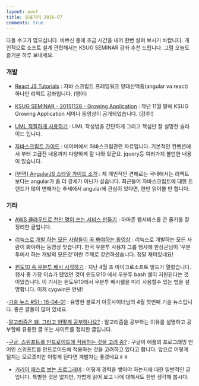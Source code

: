 ```yaml
---
layout: post
title: 읽을거리 2016-07
comments: true
---
```


다들 수고가 많으십니다. 바쁘신 중에 조금 시간을 내어 한번 살펴 보시기 바랍니다.
개인적으로 소프트 설계 관련해서는 KSUG SEMINAR 강좌 추천 드립니다.
그럼 오늘도 즐거운 하루 보내세요.

### 개발
- [React JS Tutorials](https://www.youtube.com/playlist?list=PLoYCgNOIyGABj2GQSlDRjgvXtqfDxKm5b) : 자바 스크립트 프레임워크 양대산맥중(angular va react) 하나인 리액트 강좌입니다. (영어)

- [KSUG SEMINAR - 20151128 - Growing Application](https://www.youtube.com/playlist?list=PLn0dGEB80JNSu1lWavB1KgVsVdZN3CKkq&app=desktop) : 작년 11월 말에 KSUG Growing Application 세미나 동영상이 공개되었습니다. (강추!)

- [UML 적절하게 사용하기](https://slack-redir.net/link?url=http%3A%2F%2Fwww.slideshare.net%2Fmobile%2Fohyecloudy%2Fuml-1735845)  : UML 작성법을 간단하게 그리고 핵심만 잘 설명한 슬라이드 입니다.

- [자바스크립트 가이드](https://github.com/nhnent/fe.javascript/wiki) :
네이버에서 자바스크립관련 자료입니다. 기본적인 컨벤션에서 부터 고급진 내용까지 다양하게 잘 나와 있군요.
jquery등 여러가지 볼만한 내용이 있습니다.

- [[번역] AngularJS 스타일 가이드 소개](http://hyunseob.github.io/2016/04/10/introduction-to-angularjs-style-guide/index.html) :
제 개인적인 견해로는 국내에서는 리액트보다는 angular가 좀 더 강세가 아닌가 싶습니다. 최근들어 자바스크립트에 대한 트렌드가 많이 변해가는 추세에서 angular에 관심이 있다면,
한번 읽어볼 만 합니다.

### 기타

- [AWS 클라우드로 천만 명이 쓰는 서비스 만들기](https://jacesky1.wordpress.com/2016/03/27/aws-%ED%81%B4%EB%9D%BC%EC%9A%B0%EB%93%9C%EB%A1%9C-%EC%B2%9C%EB%A7%8C-%EB%AA%85%EC%9D%B4-%EC%93%B0%EB%8A%94-%EC%84%9C%EB%B9%84%EC%8A%A4-%EB%A7%8C%EB%93%A4%EA%B8%B0/) : 아마존 웹서비스를 큰 줄기를 잘 정리한 글입니다.

- [리눅스로 개발 하는 모든 사람들이 꼭 봐야하는 동영상](http://luckyyowu.tistory.com/320) : 리눅스로 개발하는 모든 사람이 봐야하는 동영상 맞습니다. 한국 우분투 사용자 그룹 행사에 한상곤님이 '우분투에서 하는 개발의 모든것'이란 주제로 강연하셨습니다. 정말 재미있네요!


- [윈도10 속 우분투 배시 시작하기](http://m.zdnet.co.kr/news_view.asp?article_id=20160408093059) : 지난 4월 초 마이크로소프트 빌드가 열렸습니다. 행사 중 가장 이슈가 됐었던 것이 윈도우10 에서 우분투 bash 쉘이 지원된다는 것이었습니다. 이 기사는 윈도우10에서 우분투 배시쉘을 미리 사용할수 있는 법을 설명합니다. 이제 cygwin은 안녕!

-[기술 뉴스 #51 : 16-04-01](https://kware-dev.slack.com/messages/articles/) : 유명한 블로거 아웃사이더님의 4월 첫번째 기술 뉴스입니다. 좋은 글들이 많이 있네요.

-[알고리즘은 왜, 그리고 어떻게 공부하나요?](https://brunch.co.kr/@imagineer/105) : 알고리즘을 공부하는 이유를 설명하고 공부할때 유용한 글 또는 사이트를 정리한 글입니다.

-[구글, 스위프트를 안드로이드에 적용하는 것을 고려 중?](https://blog.kudokun.me/8349) : 구글이 애플의 프로그래밍 언어인 스위프트를 안드로이드에 적용하는 것을 고려하고 있다고 합니다. 앞으로 어떻게 될지는 모르겠지만 이렇게 된다면 개발자는 좋겠네요ㅎㅎ

- [커리어 패스로 보는 프로그래머](https://brunch.co.kr/@yudong/19) :
어떻게 경력을 쌓아야 하는지에 대한 일반적인 글입니다. 특별한 것은 없지만, 가볍게 읽어 보고 나에 대해서도 한번 생각해 봅시다.
